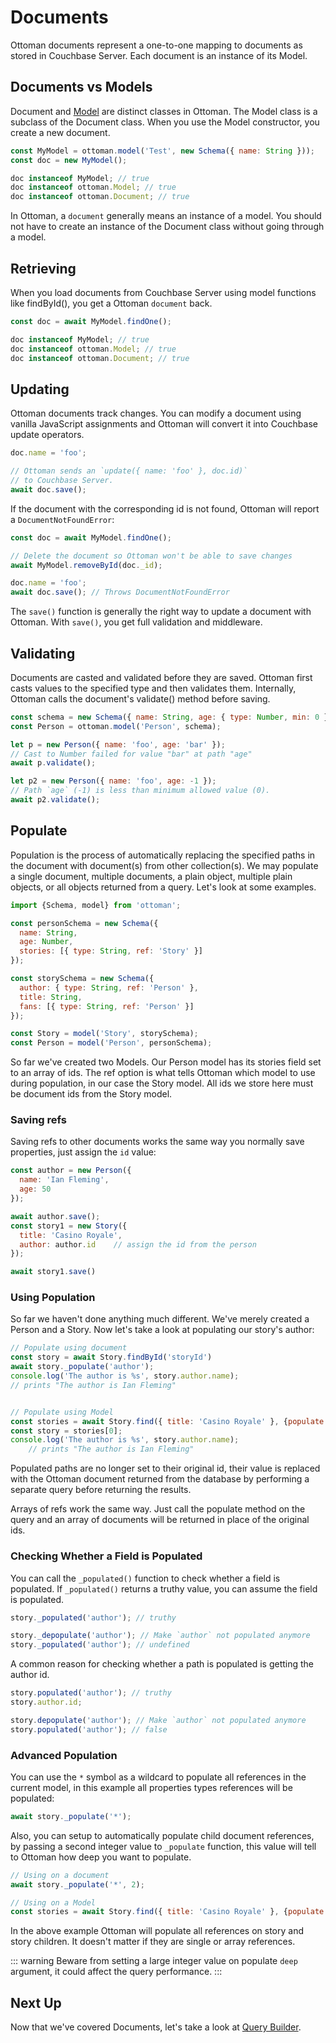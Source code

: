 # Documents
Ottoman documents represent a one-to-one mapping to documents as stored in Couchbase Server. Each document is an instance of its Model.


## Documents vs Models

Document and [Model](/guides/model) are distinct classes in Ottoman. The Model class is a subclass of the Document class. 
When you use the Model constructor, you create a new document.

```javascript
const MyModel = ottoman.model('Test', new Schema({ name: String }));
const doc = new MyModel();

doc instanceof MyModel; // true
doc instanceof ottoman.Model; // true
doc instanceof ottoman.Document; // true
```

In Ottoman, a `document` generally means an instance of a model. You should not have to create an instance of the Document class without going through a model.

## Retrieving

When you load documents from Couchbase Server using model functions like findById(), you get a Ottoman `document` back.

```javascript
const doc = await MyModel.findOne();

doc instanceof MyModel; // true
doc instanceof ottoman.Model; // true
doc instanceof ottoman.Document; // true
```

## Updating

Ottoman documents track changes. You can modify a document using vanilla JavaScript assignments and Ottoman will convert it into Couchbase update operators.

```javascript
doc.name = 'foo';

// Ottoman sends an `update({ name: 'foo' }, doc.id)`
// to Couchbase Server.
await doc.save();
```

If the document with the corresponding id is not found, Ottoman will report a `DocumentNotFoundError`:

```javascript
const doc = await MyModel.findOne();

// Delete the document so Ottoman won't be able to save changes
await MyModel.removeById(doc._id);

doc.name = 'foo';
await doc.save(); // Throws DocumentNotFoundError
```

The `save()` function is generally the right way to update a document with Ottoman. With `save()`, you get full validation and middleware.

## Validating

Documents are casted and validated before they are saved. 
Ottoman first casts values to the specified type and then validates them. Internally, 
Ottoman calls the document's validate() method before saving.

```javascript
const schema = new Schema({ name: String, age: { type: Number, min: 0 } });
const Person = ottoman.model('Person', schema);

let p = new Person({ name: 'foo', age: 'bar' });
// Cast to Number failed for value "bar" at path "age"
await p.validate();

let p2 = new Person({ name: 'foo', age: -1 });
// Path `age` (-1) is less than minimum allowed value (0).
await p2.validate();
```

## Populate

Population is the process of automatically replacing the specified paths in the document with document(s) from other collection(s).
We may populate a single document, multiple documents, a plain object, multiple plain objects, or all objects returned from a query.
Let's look at some examples.


```javascript
import {Schema, model} from 'ottoman';

const personSchema = new Schema({
  name: String,
  age: Number,
  stories: [{ type: String, ref: 'Story' }]
});

const storySchema = new Schema({
  author: { type: String, ref: 'Person' },
  title: String,
  fans: [{ type: String, ref: 'Person' }]
});

const Story = model('Story', storySchema);
const Person = model('Person', personSchema);
```

So far we've created two Models. Our Person model has its stories field set to an array of ids.
The ref option is what tells Ottoman which model to use during population, in our case the Story model.
All ids we store here must be document ids from the Story model.

### Saving refs

Saving refs to other documents works the same way you normally save properties, just assign the `id` value:

```javascript
const author = new Person({
  name: 'Ian Fleming',
  age: 50
});

await author.save();
const story1 = new Story({
  title: 'Casino Royale',
  author: author.id    // assign the id from the person
});

await story1.save()
```

### Using Population

So far we haven't done anything much different. We've merely created a Person and a Story.
Now let's take a look at populating our story's author:

```javascript
// Populate using document
const story = await Story.findById('storyId')
await story._populate('author');
console.log('The author is %s', story.author.name);
// prints "The author is Ian Fleming"


// Populate using Model
const stories = await Story.find({ title: 'Casino Royale' }, {populate: 'author'})
const story = stories[0];
console.log('The author is %s', story.author.name);
    // prints "The author is Ian Fleming"
```

Populated paths are no longer set to their original id, their value is replaced with the Ottoman document returned from the database by performing a separate query before returning the results.

Arrays of refs work the same way. Just call the populate method on the query and an array of documents will be returned in place of the original ids.

### Checking Whether a Field is Populated

You can call the `_populated()` function to check whether a field is populated. If `_populated()` returns a truthy value, you can assume the field is populated.

```javascript
story._populated('author'); // truthy

story._depopulate('author'); // Make `author` not populated anymore
story._populated('author'); // undefined
```

A common reason for checking whether a path is populated is getting the author id.

```javascript
story.populated('author'); // truthy
story.author.id; 

story.depopulate('author'); // Make `author` not populated anymore
story.populated('author'); // false
```

### Advanced Population

You can use the `*` symbol as a wildcard to populate all references in the current model, in this example all properties types references will be populated:

```javascript
await story._populate('*');
```

Also, you can setup to automatically populate child document references, by passing a second integer value to `_populate` function,
this value will tell to Ottoman how deep you want to populate.

```javascript
// Using on a document
await story._populate('*', 2);

// Using on a Model
const stories = await Story.find({ title: 'Casino Royale' }, {populate: 'author', populateMaxDeep: 2})
```

In the above example Ottoman will populate all references on story and story children. 
It doesn't matter if they are single or array references.

::: warning
Beware from setting a large integer value on populate `deep` argument, it could affect the query performance.
:::


## Next Up
Now that we've covered Documents, let's take a look at [Query Builder](/guides/query-builder).
